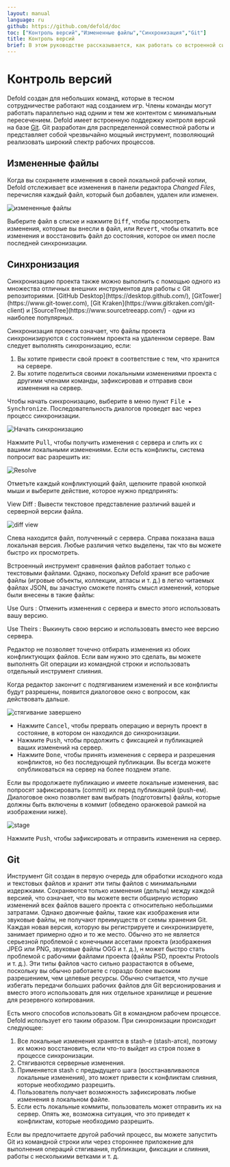 ```yaml
---
layout: manual
language: ru
github: https://github.com/defold/doc
toc: ["Контроль версий","Измененные файлы","Синхронизация","Git"]
title: Контроль версий
brief: В этом руководстве рассказывается, как работать со встроенной системой контроля версий.
---
```


# Контроль версий

Defold создан для небольших команд, которые в тесном сотрудничестве работают над созданием игр. Члены команды могут работать параллельно над одним и тем же контентом с минимальным пересечением. Defold имеет встроенную поддержку контроля версий на базе [Git](https://git-scm.com). Git разработан для распределенной совместной работы и представляет собой чрезвычайно мощный инструмент, позволяющий реализовать широкий спектр рабочих процессов. 

## Измененные файлы 

Когда вы сохраняете изменения в своей локальной рабочей копии, Defold отслеживает все изменения в панели редактора *Changed Files*, перечисляя каждый файл, который был добавлен, удален или изменен.

![измененные файлы](/manuals/images/workflow/changed_files.png)

Выберите файл в списке и нажмите <kbd>Diff</kbd>, чтобы просмотреть изменения, которые вы внесли в файл, или <kbd>Revert</kbd>, чтобы откатить все изменения и восстановить файл до состояния, которое он имел после последней синхронизации. 

## Синхронизация

<div class='important' markdown='1'>
Синхронизацию проекта также можно выполнить с помощью одного из множества отличных внешних инструментов для работы с Git репозиториями. [GitHub Desktop](https://desktop.github.com/), [GitTower](https://www.git-tower.com), [Git Kraken](https://www.gitkraken.com/git-client) и [SourceTree](https://www.sourcetreeapp.com/) - одни из наиболее популярных. 
</div>

Синхронизация проекта означает, что файлы проекта синхронизируются с состоянием проекта на удаленном сервере. Вам следует выполнять синхронизацию, если: 

1. Вы хотите привести свой проект в соответствие с тем, что хранится на сервере.
2. Вы хотите поделиться своими локальными изменениями проекта с другими членами команды, зафиксировав и отправив свои изменения на сервер.

Чтобы начать синхронизацию, выберите в меню пункт <kbd>File ▸ Synchronize</kbd>. Последовательность диалогов проведет вас через процесс синхронизации. 

![Начать синхронизацию](/manuals/images/workflow/sync.png)

Нажмите <kbd>Pull</kbd>, чтобы получить изменения с сервера и слить их с вашими локальными изменениями. Если есть конфликты, система попросит вас разрешить их: 

![Resolve](/manuals/images/workflow/resolve.png)

Отметьте каждый конфликтующий файл, щелкните правой кнопкой мыши и выберите действие, которое нужно предпринять: 

View Diff
: Вывести текстовое представление различий вашей и серверной версии файла. 

  ![diff view](/manuals/images/workflow/diff.png)

  Слева находится файл, полученный с сервера. Справа показана ваша локальная версия. Любые различия четко выделены, так что вы можете быстро их просмотреть.

   Встроенный инструмент сравнения файлов работает только с текстовыми файлами. Однако, поскольку Defold хранит все рабочие файлы (игровые объекты, коллекции, атласы и т. д.) в легко читаемых файлах JSON, вы зачастую сможете понять смысл изменений, которые были внесены в такие файлы: 

Use Ours
: Отменить изменения с сервера и вместо этого использовать вашу версию.

Use Theirs
: Выкинуть свою версию и использовать вместо нее версию сервера. 

<div class='sidenote' markdown='1'>
Редактор не позволяет точечно отбирать изменения из обоих конфликтующих файлов. Если вам нужно это сделать, вы можете выполнять Git операции из командной строки и использовать отдельный инструмент слияния. 
</div>

Когда редактор закончит с подтягиванием изменений и все конфликты будут разрешены, появится диалоговое окно с вопросом, как действовать дальше. 

![стягивание завершено](/manuals/images/workflow/push.png)

* Нажмите <kbd>Cancel</kbd>, чтобы прервать операцию и вернуть проект в состояние, в котором он находился до синхронизации.
* Нажмите <kbd>Push</kbd>, чтобы продолжить с фиксацией и публикацией ваших изменений на сервер.
* Нажмите <kbd>Done</kbd>, чтобы принять изменения с сервера и разрешения конфликтов, но без последующей публикации. Вы всегда можете опубликоваться на сервер на более позднем этапе. 

Если вы продолжаете публикацию и имеете локальные изменения, вас попросят зафиксировать (commit) их перед публикацией (push-ем). Диалоговое окно позволяет вам выбрать (подготовить) файлы, которые должны быть включены в коммит (обведено оранжевой рамкой на изображении ниже).

![stage](/manuals/images/workflow/stage.png)

Нажмите <kbd>Push</kbd>, чтобы зафиксировать и отправить изменения на сервер. 

## Git

Инструмент Git создан в первую очередь для обработки исходного кода и текстовых файлов и хранит эти типы файлов с минимальными издержками. Сохраняются только изменения (дельты) между каждой версией, что означает, что вы можете вести обширную историю изменений всех файлов вашего проекта с относительно небольшими затратами. Однако двоичные файлы, такие как изображения или звуковые файлы, не получают преимуществ от схемы хранения Git. Каждая новая версия, которую вы регистрируете и синхронизируете, занимает примерно одно и то же место. Обычно это не является серьезной проблемой с конечными ассетами проекта (изображения JPEG или PNG, звуковые файлы OGG и т. д.), н может быстро стать проблемой с рабочими файлами проекта (файлы PSD, проекты Protools и т. д.). Эти типы файлов часто сильно разрастаются в объеме, поскольку вы обычно работаете с гораздо более высоким разрешением, чем целевые ресурсы. Обычно считается, что лучше избегать передачи больших рабочих файлов для Git версионирования и вместо этого использовать для них отдельное хранилище и решение для резервного копирования.

Есть много способов использовать Git в командном рабочем процессе. Defold использует его таким образом. При синхронизации происходит следующее: 

1. Все локальные изменения хранятся в stash-е (stash-атся), поэтому их можно восстановить, если что-то выйдет из строя позже в процессе синхронизации.
2. Стягиваются серверные изменения.
3. Применяется stash с предыдущего шага (восстанавливаются локальные изменения), это может привести к конфликтам слияния, которые необходимо разрешить.
4. Пользователь получает возможность зафиксировать любые изменения в локальном файле.
5. Если есть локальные коммиты, пользователь может отправить их на сервер. Опять же, возможна ситуация, что это приведет к конфликтам, которые необходимо разрешить. 

Если вы предпочитаете другой рабочий процесс, вы можете запустить Git из командной строки или через стороннее приложение для выполнения операций стягивания, публикации, фиксации и слияния, работы с несколькими ветками и т. д. 
